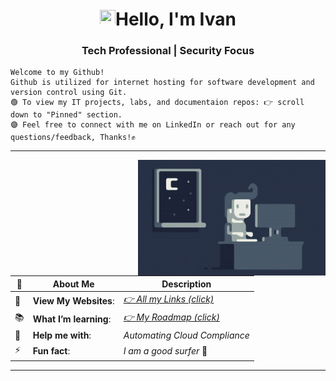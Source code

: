 <h1 align="center"> <img src="https://media.giphy.com/media/hvRJCLFzcasrR4ia7z/giphy.gif" height ="25px" width="25px">Hello, I'm Ivan  </h1>

<h3 align="center">  Tech Professional | Security Focus </h3> 

<pre><code>Welcome to my Github! 
Github is utilized for internet hosting for software development and version control using Git. 
🟢 To view my IT projects, labs, and documentaion repos: 👉 scroll down to "Pinned" section.
🟣 Feel free to connect with me on LinkedIn or reach out for any questions/feedback, Thanks!✊
</code></pre>
---------------------------------------------------------------------------------------------------------------------------------------------------------------------------------

<img alt="Night Coding" src="https://raw.githubusercontent.com/AVS1508/AVS1508/master/assets/Night-Coding.gif" align="right"/>


| 🔭 | About Me | Description  |
| --------|-----------| ----------- |
| 👀 | **View My Websites**: | [*👉 All my Links (click)*](https://ivanvlademirs.github.io/ivan_websites/) |
| 📚 | **What I’m learning**: | [*👉 My Roadmap (click)*](https://sky-packet-f2e.notion.site/21095d5adc1a4a77916c1a849420bf71?v=e5304eb3aefa421b97b8c4f8b640d4eb) |
| 🤔 | **Help me with**: | *Automating Cloud Compliance* |
| ⚡   | **Fun fact**: | *I am a good surfer* 🌊 |

---------------------------------------------------------------------------------------------------------------------------------------------------------------------------------
